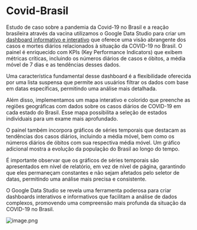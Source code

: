 # Covid-Brasil
Estudo de caso sobre a pandemia da Covid-19 no Brasil e a reação brasileira através da vacina utilizamos o Google Data Studio para criar um [dashboard informativo e interativo](https://lookerstudio.google.com/reporting/b33fa1b1-07bd-4e6b-8de8-597d1499d7f3) que oferece uma visão abrangente dos casos e mortes diários relacionados à situação da COVID-19 no Brasil. O painel é enriquecido com KPIs (Key Performance Indicators) que exibem métricas críticas, incluindo os números diários de casos e óbitos, a média móvel de 7 dias e as tendências desses dados.

Uma característica fundamental desse dashboard é a flexibilidade oferecida por uma lista suspensa que permite aos usuários filtrar os dados com base em datas específicas, permitindo uma análise mais detalhada.

Além disso, implementamos um mapa interativo e colorido que preenche as regiões geográficas com dados sobre os casos diários de COVID-19 em cada estado do Brasil. Esse mapa possibilita a seleção de estados individuais para um exame mais aprofundado.

O painel também incorpora gráficos de séries temporais que destacam as tendências dos casos diários, incluindo a média móvel, bem como os números diários de óbitos com sua respectiva média móvel. Um gráfico adicional mostra a evolução da população do Brasil ao longo do tempo.

É importante observar que os gráficos de séries temporais são apresentados em nível de relatório, em vez de nível de página, garantindo que eles permaneçam constantes e não sejam afetados pelo seletor de datas, permitindo uma análise mais precisa e consistente.

O Google Data Studio se revela uma ferramenta poderosa para criar dashboards interativos e informativos que facilitam a análise de dados complexos, promovendo uma compreensão mais profunda da situação da COVID-19 no Brasil.

![image.png](attachment:84621b54-7daa-4cc4-ab63-b72bcf8bd037.png)
